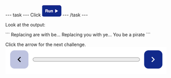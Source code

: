 --- task ---
Click ![Run button](images/run.png)
--- /task ---

Look at the output:

<div class="c-project-output">
```
Replacing are with be...
Replacing you with ye...
You be a pirate
```
</div>

Click the arrow for the next challenge.
![Next arrow](images/next.png)


